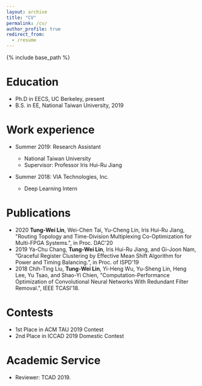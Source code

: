 ```yaml
---
layout: archive
title: "CV"
permalink: /cv/
author_profile: true
redirect_from:
  - /resume
---
```


{% include base_path %}

Education
======
* Ph.D in EECS, UC Berkeley, present   
* B.S. in EE, National Taiwan University, 2019    

Work experience
======
* Summer 2019: Research Assistant
  * National Taiwan University
  * Supervisor: Professor Iris Hui-Ru Jiang

* Summer 2018: VIA Technologies, Inc.
  * Deep Learning Intern    

Publications
======
* 2020 **Tung-Wei Lin**, Wei-Chen Tai, Yu-Cheng Lin, Iris Hui-Ru Jiang, "Routing Topology and Time-Division Multiplexing Co-Optimization for Multi-FPGA Systems.", in Proc. DAC'20       
* 2019 Ya-Chu Chang, **Tung-Wei Lin**, Iris Hui-Ru Jiang, and Gi-Joon Nam, ”Graceful Register Clustering by Effective Mean Shift Algorithm for Power and Timing Balancing.”, in Proc. of ISPD'19   
* 2018 Chih-Ting Liu, **Tung-Wei Lin**, Yi-Heng Wu, Yu-Sheng Lin, Heng Lee, Yu Tsao, and Shao-Yi Chien, "Computation-Performance Optimization of Convolutional Neural Networks With Redundant Filter Removal.", IEEE TCASI'18.
  
Contests    
======  
* 1st Place in ACM TAU 2019 Contest
* 2nd Place in ICCAD 2019 Domestic Contest    

Academic Service
======
* Reviewer: TCAD 2019.     
